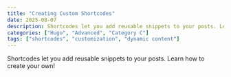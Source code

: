 ```yaml
---
title: "Creating Custom Shortcodes"
date: 2025-08-07
description: Shortcodes let you add reusable snippets to your posts. Learn how to create your own!
categories: ["Hugo", "Advanced", "Category C"]
tags: ["shortcodes", "customization", "dynamic content"]
---
```


Shortcodes let you add reusable snippets to your posts. Learn how to create your own!
